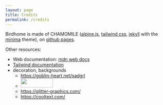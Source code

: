 ```yaml
---
layout: page
title: Credits
permalink: /credits
---
```


Birdhome is made of CHAMOMILE ([alpine.js](https://alpinejs.dev/), [tailwind css](https://tailwindcss.com/), [jekyll](https://jekyllrb.com/) with the [minima](https://github.com/jekyll/minima/tree/master) theme), on [github pages](https://pages.github.com/).

Other resources:
- Web documentation: [mdn web docs](https://developer.mozilla.org/)
- [Tailwind documentation](https://tailwindcss.com)
- decoration, backgrounds
  - https://goblin-heart.net/sadgrl
  - <a href="https://theinspirationgallery.com/"><img src="https://theinspirationgallery.com/images/tig_logo_green.png" border="0" height="29" width="100"></a>
  - https://glitter-graphics.com/
  - https://cooltext.com/
